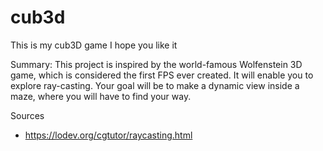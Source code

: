 # cub3d
This is my cub3D game
I hope you like it

Summary: This project is inspired by the world-famous Wolfenstein 3D game, which is considered the first FPS ever created. It will enable you to explore ray-casting. Your goal will be to make a dynamic view inside a maze, where you will have to find your way.

Sources
 * https://lodev.org/cgtutor/raycasting.html

